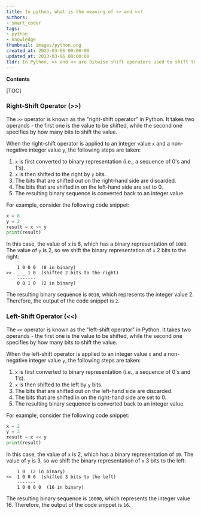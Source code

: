 ```yaml
---
title: In python, what is the meaning of >> and <<?
authors:
- smart_coder
tags:
- python
- knowledge
thumbnail: images/python.png
created_at: 2023-03-06 00:00:00
updated_at: 2023-03-06 00:00:00
tldr: In Python, >> and << are bitwise shift operators used to shift the bits of a binary number to the left or right by the specified number of positions.
---
```


**Contents**

[TOC]

### Right-Shift Operator (>>)

The `>>` operator is known as the "right-shift operator" in Python. It takes two operands - the first one is the value to be shifted, while the second one specifies by how many bits to shift the value. 

When the right-shift operator is applied to an integer value `x` and a non-negative integer value `y`, the following steps are taken:

1. `x` is first converted to binary representation (i.e., a sequence of 0's and 1's).
2. `x` is then shifted to the right by `y` bits.
3. The bits that are shifted out on the right-hand side are discarded.
4. The bits that are shifted in on the left-hand side are set to 0.
5. The resulting binary sequence is converted back to an integer value.

For example, consider the following code snippet:

```python
x = 8
y = 2
result = x >> y
print(result)
```

In this case, the value of `x` is 8, which has a binary representation of `1000`. The value of `y` is 2, so we shift the binary representation of `x` 2 bits to the right:

```
    1 0 0 0  (8 in binary)
>>  _ _ 1 0  (shifted 2 bits to the right)
    -------
    0 0 1 0  (2 in binary)
```

The resulting binary sequence is `0010`, which represents the integer value 2. Therefore, the output of the code snippet is `2`.


### Left-Shift Operator (<<)

The `<<` operator is known as the "left-shift operator" in Python. It takes two operands - the first one is the value to be shifted, while the second one specifies by how many bits to shift the value. 

When the left-shift operator is applied to an integer value `x` and a non-negative integer value `y`, the following steps are taken:

1. `x` is first converted to binary representation (i.e., a sequence of 0's and 1's).
2. `x` is then shifted to the left by `y` bits.
3. The bits that are shifted out on the left-hand side are discarded.
4. The bits that are shifted in on the right-hand side are set to 0.
5. The resulting binary sequence is converted back to an integer value.

For example, consider the following code snippet:

```python
x = 2
y = 3
result = x << y
print(result)
```

In this case, the value of `x` is 2, which has a binary representation of `10`. The value of `y` is 3, so we shift the binary representation of `x` 3 bits to the left:

```
    1 0  (2 in binary)
<<  1 0 0 0  (shifted 3 bits to the left)
    -------
    1 0 0 0 0  (16 in binary)
```

The resulting binary sequence is `10000`, which represents the integer value 16. Therefore, the output of the code snippet is `16`.
